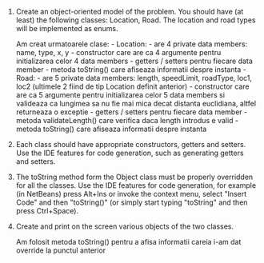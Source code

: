1. Create an object-oriented model of the problem. You should have (at least) the following classes: Location, Road.
The location and road types will be implemented as enums.

    Am creat urmatoarele clase: 
        - Location:
              - are 4 private data members: name, type, x, y
              - constructor care are ca 4 argumente pentru initializarea celor 4 data members
              - getters / setters pentru fiecare data member
              - metoda toString() care afiseaza informatii despre instanta
           - Road:
               - are 5 private data members: length, speedLimit, roadType, loc1, loc2 (ultimele 2 fiind de tip Location definit anterior)
               - constructor care are ca 5 argumente pentru initializarea celor 5 data members si valideaza ca lungimea sa nu fie mai mica decat distanta euclidiana, altfel returneaza o exceptie
               - getters / setters pentru fiecare data member
               - metoda validateLength() care verifica daca length introdus e valid
               - metoda toString() care afiseaza informatii despre instanta

2. Each class should have appropriate constructors, getters and setters.
Use the IDE features for code generation, such as generating getters and setters.
3. The toString method form the Object class must be properly overridden for all the classes.
Use the IDE features for code generation, for example (in NetBeans) press Alt+Ins or invoke the context menu, select "Insert Code" and then "toString()" (or simply start typing "toString" and then press Ctrl+Space).
4. Create and print on the screen various objects of the two classes.

    Am folosit metoda toString() pentru a afisa informatii careia i-am dat override la punctul anterior